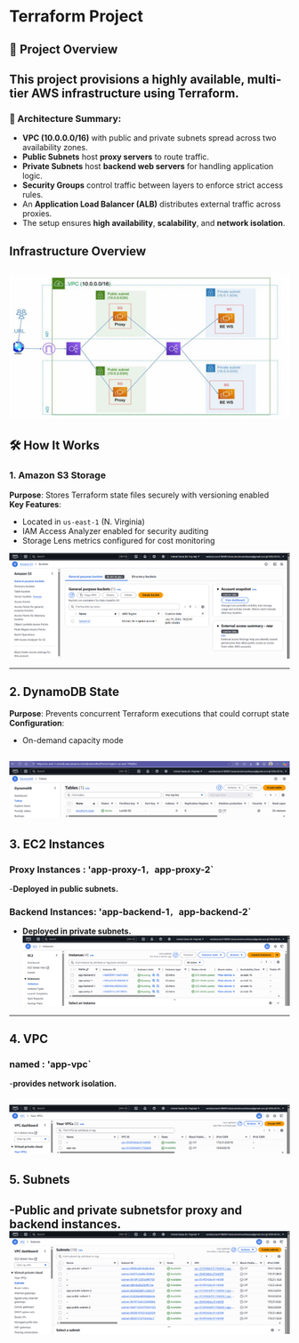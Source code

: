 #  Terraform Project
## 🚀 Project Overview

This project provisions a highly available, multi-tier AWS infrastructure using Terraform.
---
### 🧱 Architecture Summary:
- **VPC (10.0.0.0/16)** with public and private subnets spread across two availability zones.
- **Public Subnets** host **proxy servers**  to route traffic.
- **Private Subnets** host **backend web servers** for handling application logic.
- **Security Groups** control traffic between layers to enforce strict access rules.
- An **Application Load Balancer (ALB)** distributes external traffic across proxies.
- The setup ensures **high availability**, **scalability**, and **network isolation**.
## Infrastructure Overview
![AWS Architecture](./docs/project.png)
---

## 🛠️ How It Works

### 1.  Amazon S3 Storage 
**Purpose**: Stores Terraform state files securely with versioning enabled  
**Key Features**:
- Located in `us-east-1` (N. Virginia)
- IAM Access Analyzer enabled for security auditing
- Storage Lens metrics configured for cost monitoring

![S3 State Bucket](./docs/s3.png)

---
## 2.  DynamoDB State

**Purpose**: Prevents concurrent Terraform executions that could corrupt state  
**Configuration**:
- On-demand capacity mode

![DynamoDB Table](./docs/db.png)
---

## 3. EC2 Instances

### Proxy Instances :  'app-proxy-1`, `app-proxy-2` 
-**Deployed in public subnets.**

### Backend Instances: 'app-backend-1`, `app-backend-2`  
- **Deployed in private subnets.**
![instances](./docs/instances.png)

---
## 4. VPC

### named :  'app-vpc`
-**provides network isolation.**

![VPC](./docs/vpc.png)
---
## 5. Subnets

-**Public and private subnetsfor proxy and backend instances.**
![Subnets](./docs/subnets.png)
---



